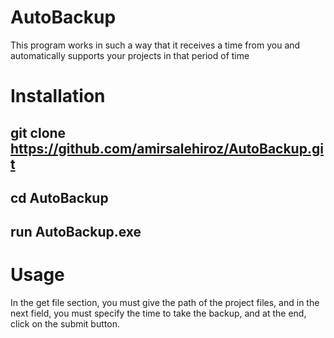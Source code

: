 # AutoBackup
This program works in such a way that it receives a time from you and automatically supports your projects in that period of time
# Installation
## git clone https://github.com/amirsalehiroz/AutoBackup.git
## cd AutoBackup
## run AutoBackup.exe

# Usage
In the get file section, you must give the path of the project files, and in the next field, you must specify the time to take the backup, and at the end, click on the submit button.
